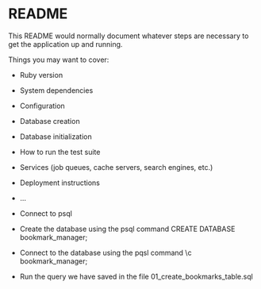 # README

This README would normally document whatever steps are necessary to get the
application up and running.

Things you may want to cover:

* Ruby version

* System dependencies

* Configuration

* Database creation

* Database initialization

* How to run the test suite

* Services (job queues, cache servers, search engines, etc.)

* Deployment instructions

* ...
* Connect to psql

* Create the database using the psql command CREATE DATABASE  bookmark_manager;

* Connect to the database using the pqsl command \c bookmark_manager;

* Run the query we have saved in the file 01_create_bookmarks_table.sql